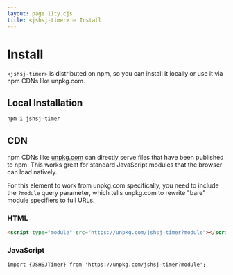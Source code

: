 ```yaml
---
layout: page.11ty.cjs
title: <jshsj-timer> ⌲ Install
---
```


# Install

`<jshsj-timer>` is distributed on npm, so you can install it locally or use it via npm CDNs like unpkg.com.

## Local Installation

```bash
npm i jshsj-timer
```

## CDN

npm CDNs like [unpkg.com]() can directly serve files that have been published to npm. This works great for standard JavaScript modules that the browser can load natively.

For this element to work from unpkg.com specifically, you need to include the `?module` query parameter, which tells unpkg.com to rewrite "bare" module specifiers to full URLs.

### HTML

```html
<script type="module" src="https://unpkg.com/jshsj-timer?module"></script>
```

### JavaScript

```html
import {JSHSJTimer} from 'https://unpkg.com/jshsj-timer?module';
```
